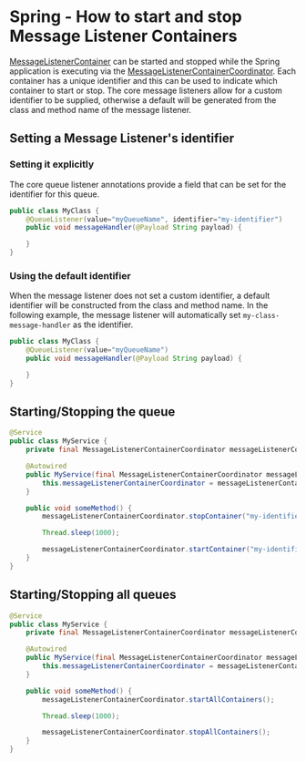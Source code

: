 # Spring - How to start and stop Message Listener Containers

[MessageListenerContainer](../../../api/src/main/java/com/jashmore/sqs/container/MessageListenerContainer.java) can be started and stopped while the Spring
application is executing via the
[MessageListenerContainerCoordinator](../../../spring/spring-api/src/main/java/com/jashmore/sqs/spring/container/MessageListenerContainerCoordinator.java).
Each container has a unique identifier and this can be used to indicate which container to start or stop. The core message listeners allow for a custom
identifier to be supplied, otherwise a default will be generated from the class and method name of the message listener.

## Setting a Message Listener's identifier

### Setting it explicitly

The core queue listener annotations provide a field that can be set for the identifier for this queue.

```java
public class MyClass {
    @QueueListener(value="myQueueName", identifier="my-identifier")
    public void messageHandler(@Payload String payload) {

    }
}
```

### Using the default identifier

When the message listener does not set a custom identifier, a default identifier will be constructed from the class and method name. In the following example, the message listener will
automatically set `my-class-message-handler` as the identifier.

```java
public class MyClass {
    @QueueListener(value="myQueueName")
    public void messageHandler(@Payload String payload) {

    }
}
```

## Starting/Stopping the queue

```java
@Service
public class MyService {
    private final MessageListenerContainerCoordinator messageListenerContainerCoordinator;

    @Autowired
    public MyService(final MessageListenerContainerCoordinator messageListenerContainerCoordinator) {
        this.messageListenerContainerCoordinator = messageListenerContainerCoordinator;
    }

    public void someMethod() {
        messageListenerContainerCoordinator.stopContainer("my-identifier");

        Thread.sleep(1000);

        messageListenerContainerCoordinator.startContainer("my-identifier");
    }
}
```

## Starting/Stopping all queues

```java
@Service
public class MyService {
    private final MessageListenerContainerCoordinator messageListenerContainerCoordinator;

    @Autowired
    public MyService(final MessageListenerContainerCoordinator messageListenerContainerCoordinator) {
        this.messageListenerContainerCoordinator = messageListenerContainerCoordinator;
    }

    public void someMethod() {
        messageListenerContainerCoordinator.startAllContainers();

        Thread.sleep(1000);

        messageListenerContainerCoordinator.stopAllContainers();
    }
}
```
